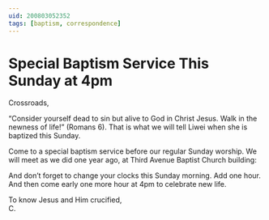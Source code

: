 ```yaml
---
uid: 200803052352
tags: [baptism, correspondence]
---
```

  
# Special Baptism Service This Sunday at 4pm

Crossroads,

“Consider yourself dead to sin but alive to God in Christ Jesus. Walk in the newness of life!” (Romans 6). That is what we will tell Liwei when she is baptized this Sunday.

Come to a special baptism service before our regular Sunday worship. We will meet as we did one year ago, at Third Avenue Baptist Church building:

And don’t forget to change your clocks this Sunday morning. Add one hour. And then come early one more hour at 4pm to celebrate new life.

To know Jesus and Him crucified,  
C.
